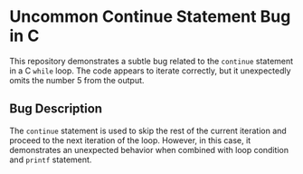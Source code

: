 # Uncommon Continue Statement Bug in C
This repository demonstrates a subtle bug related to the `continue` statement in a C `while` loop. The code appears to iterate correctly, but it unexpectedly omits the number 5 from the output.

## Bug Description
The `continue` statement is used to skip the rest of the current iteration and proceed to the next iteration of the loop. However, in this case, it demonstrates an unexpected behavior when combined with loop condition and `printf` statement.